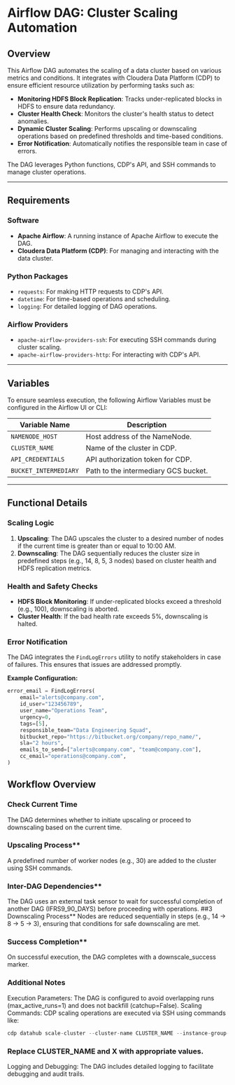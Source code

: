 # Airflow DAG: Cluster Scaling Automation

## Overview

This Airflow DAG automates the scaling of a data cluster based on various metrics and conditions. It integrates with Cloudera Data Platform (CDP) to ensure efficient resource utilization by performing tasks such as:

- **Monitoring HDFS Block Replication**: Tracks under-replicated blocks in HDFS to ensure data redundancy.
- **Cluster Health Check**: Monitors the cluster's health status to detect anomalies.
- **Dynamic Cluster Scaling**: Performs upscaling or downscaling operations based on predefined thresholds and time-based conditions.
- **Error Notification**: Automatically notifies the responsible team in case of errors.

The DAG leverages Python functions, CDP's API, and SSH commands to manage cluster operations.

---

## Requirements

### Software
- **Apache Airflow**: A running instance of Apache Airflow to execute the DAG.
- **Cloudera Data Platform (CDP)**: For managing and interacting with the data cluster.

### Python Packages
- `requests`: For making HTTP requests to CDP's API.
- `datetime`: For time-based operations and scheduling.
- `logging`: For detailed logging of DAG operations.

### Airflow Providers
- `apache-airflow-providers-ssh`: For executing SSH commands during cluster scaling.
- `apache-airflow-providers-http`: For interacting with CDP's API.

---

## Variables

To ensure seamless execution, the following Airflow Variables must be configured in the Airflow UI or CLI:

| **Variable Name**       | **Description**                                      |
|--------------------------|------------------------------------------------------|
| `NAMENODE_HOST`          | Host address of the NameNode.                       |
| `CLUSTER_NAME`           | Name of the cluster in CDP.                         |
| `API_CREDENTIALS`        | API authorization token for CDP.                    |
| `BUCKET_INTERMEDIARY`    | Path to the intermediary GCS bucket.                |

---

## Functional Details

### **Scaling Logic**
1. **Upscaling**: The DAG upscales the cluster to a desired number of nodes if the current time is greater than or equal to 10:00 AM.  
2. **Downscaling**: The DAG sequentially reduces the cluster size in predefined steps (e.g., 14, 8, 5, 3 nodes) based on cluster health and HDFS replication metrics.

### **Health and Safety Checks**
- **HDFS Block Monitoring**: If under-replicated blocks exceed a threshold (e.g., 100), downscaling is aborted.
- **Cluster Health**: If the bad health rate exceeds 5%, downscaling is halted.

### **Error Notification**
The DAG integrates the `FindLogErrors` utility to notify stakeholders in case of failures. This ensures that issues are addressed promptly.

**Example Configuration:**
```python
error_email = FindLogErrors(
    email="alerts@company.com",
    id_user="123456789",
    user_name="Operations Team",
    urgency=0,
    tags=[5],
    responsible_team="Data Engineering Squad",
    bitbucket_repo="https://bitbucket.org/company/repo_name/",
    sla="2 hours",
    emails_to_send=["alerts@company.com", "team@company.com"],
    cc_email="operations@company.com",
)
```
## Workflow Overview

### **Check Current Time**
The DAG determines whether to initiate upscaling or proceed to downscaling based on the current time.
### Upscaling Process**
A predefined number of worker nodes (e.g., 30) are added to the cluster using SSH commands.
### Inter-DAG Dependencies**
The DAG uses an external task sensor to wait for successful completion of another DAG (IFRS9_90_DAYS) before proceeding with operations.
##3 Downscaling Process**
Nodes are reduced sequentially in steps (e.g., 14 → 8 → 5 → 3), ensuring that conditions for safe downscaling are met.
### Success Completion**
On successful execution, the DAG completes with a downscale_success marker.

### **Additional Notes**

Execution Parameters: The DAG is configured to avoid overlapping runs (max_active_runs=1) and does not backfill (catchup=False).
Scaling Commands: CDP scaling operations are executed via SSH using commands like:

```python
cdp datahub scale-cluster --cluster-name CLUSTER_NAME --instance-group-name worker --instance-group-desired-count X
```


### **Replace CLUSTER_NAME and X with appropriate values.**
Logging and Debugging: The DAG includes detailed logging to facilitate debugging and audit trails.
